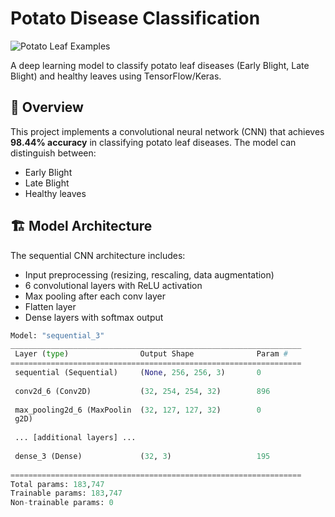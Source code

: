# Potato Disease Classification

![Potato Leaf Examples](https://via.placeholder.com/800x400?text=Potato+Leaf+Disease+Examples)

A deep learning model to classify potato leaf diseases (Early Blight, Late Blight) and healthy leaves using TensorFlow/Keras.

## 📌 Overview
This project implements a convolutional neural network (CNN) that achieves **98.44% accuracy** in classifying potato leaf diseases. The model can distinguish between:
- Early Blight
- Late Blight 
- Healthy leaves

## 🏗️ Model Architecture
The sequential CNN architecture includes:
- Input preprocessing (resizing, rescaling, data augmentation)
- 6 convolutional layers with ReLU activation
- Max pooling after each conv layer
- Flatten layer
- Dense layers with softmax output

```python
Model: "sequential_3"
_________________________________________________________________
 Layer (type)                Output Shape              Param #   
=================================================================
 sequential (Sequential)     (None, 256, 256, 3)       0         
                                                                 
 conv2d_6 (Conv2D)           (32, 254, 254, 32)        896       
                                                                 
 max_pooling2d_6 (MaxPoolin  (32, 127, 127, 32)        0         
 g2D)                                                            
                                                                 
 ... [additional layers] ...
                                                                 
 dense_3 (Dense)             (32, 3)                   195       
                                                                 
=================================================================
Total params: 183,747
Trainable params: 183,747
Non-trainable params: 0
